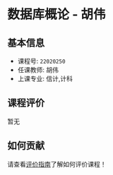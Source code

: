 # 数据库概论 - 胡伟

## 基本信息

- 课程号: `22020250`
- 任课教师: 胡伟
- 上课专业: 信计,计科

## 课程评价

暂无

## 如何贡献

请查看[评价指南](../how-to-comment.md)了解如何评价课程！

